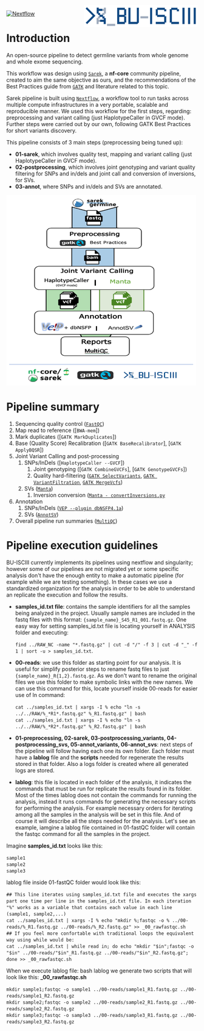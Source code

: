 <img src="/BU_ISCIII_logo.png" alt="logo" width="300" align="right"/>

[![Nextflow](https://img.shields.io/badge/nextflow-%E2%89%A519.10.0-brightgreen.svg)](https://www.nextflow.io/)

# Introduction
An open-source pipeline to detect germline variants from whole genome and whole exome sequencing.

This workflow was design using [`Sarek`](https://github.com/nf-core/sarek), a **nf-core** community pipeline, created to aim the same objective as ours, and the recommendations of the Best Practices guide from [`GATK`](https://gatk.broadinstitute.org/hc/en-us) and literature related to this topic.

Sarek pipeline is built using [`Nextflow`](https://www.nextflow.io/), a workflow tool to run tasks across multiple compute infrastructures in a very portable, scalable and reproducible manner. We used this workflow for the first steps, regarding: preprocessing and variant calling (just HaplotypeCaller in GVCF mode).
Further steps were carried out by our own, following GATK Best Practices for short variants discovery.

This pipeline consists of 3 main steps (preprocessing being tuned up):
* **01-sarek**, which involves quality test, mapping and variant calling (just HaplotypeCaller in GVCF mode).
* **02-postprocessing**, which involves joint genotyping and variant quality filtering for SNPs and in/dels and joint call and conversion of inversions, for SVs.
* **03-annot**, where SNPs and in/dels and SVs are annotated.

<img src="/pipeline_image.png" width="500" height="500" align="center"/>

# Pipeline summary
1. Sequencing quality control ([`FastQC`](https://www.bioinformatics.babraham.ac.uk/projects/fastqc/))
2. Map read to reference ([`BWA-mem`])
3. Mark duplicates ([`GATK MarkDuplicates`])
4. Base (Quality Score) Recalibration ([`GATK BaseRecalibrator`], [`GATK ApplyBQSR`])
5. Joint Variant Calling and post-processing
    1. SNPs/InDels ([`HaplotypeCaller --GVCF`])
        1. Joint genotyping ([`GATK CombineGVCFs`], [`GATK GenotypeGVCFs`]) 
        2. Quality hard-filtering ([`GATK SelectVariants`](https://gatk.broadinstitute.org/hc/en-us/articles/360035531112--How-to-Filter-variants-either-with-VQSR-or-by-hard-filtering), [`GATK VariantFiltration`](https://gatk.broadinstitute.org/hc/en-us/articles/360035531112--How-to-Filter-variants-either-with-VQSR-or-by-hard-filtering), [`GATK MergeVcfs`](https://gatk.broadinstitute.org/hc/en-us/articles/360035531112--How-to-Filter-variants-either-with-VQSR-or-by-hard-filtering))
    2. SVs ([`Manta`](https://github.com/Illumina/manta/blob/master/docs/userGuide/README.md))
        1.  Inversion conversion ([`Manta - convertInversions.py`](https://github.com/Illumina/manta/blob/master/docs/userGuide/README.md#inversions)
6. Annotation
    1. SNPs/InDels ([`VEP --plugin dbNSFP4.1a`](https://www.ensembl.org/info/docs/tools/vep/index.html))
    2. SVs ([`AnnotSV`](https://lbgi.fr/AnnotSV/))
7. Overall pipeline run summaries ([`MultiQC`](https://multiqc.info/))

# Pipeline execution guidelines
BU-ISCIII currently implements its pipelines using nextflow and singularity; however some of our pipelines are not migrated yet or some specific analysis don't have the enough entity to make a automatic pipeline (for example while we are testing something). In these cases we use a standardized organization for the analysis in order to be able to understand an replicate the execution and follow the results.

* **samples_id.txt file**: contains the sample identifiers for all the samples being analyzed in the project. Usually sample names are included in the fastq files with this format: `{sample_name}_S45_R1_001.fastq.gz`. One easy way for setting samples_id.txt file is locating yourself in ANALYSIS folder and executing:

    `find ../RAW_NC -name "*.fastq.gz" | cut -d "/" -f 3 | cut -d "_" -f 1 | sort -u > samples_id.txt`.
    
* **00-reads**: we use this folder as starting point for our analysis. It is useful for simplify posterior steps to rename fastq files to just `{sample_name}_R{1,2}.fastq.gz`. As we don't want to rename the original files we use this folder to make symbolic links with the new names. We can use this command for this, locate yourself inside 00-reads for easier use of ln command:

    `cat ../samples_id.txt | xargs -I % echo "ln -s ../../RAW/%_*R1*.fastq.gz" %_R1.fastq.gz" | bash`\
    `cat ../samples_id.txt | xargs -I % echo "ln -s ../../RAW/%_*R2*.fastq.gz" %_R2.fastq.gz" | bash`

* **01-preprocessing, 02-sarek, 03-postprocessing_variants, 04-postprocessing_svs, 05-annot_variants, 06-annot_svs**: next steps of the pipeline will follow having each one its own folder. Each folder must have a **lablog** file and the **scripts** needed for regenerate the results stored in that folder. Also a logs folder is created where all generated logs are stored.

* **lablog**: this file is located in each folder of the analysis, it indicates the commands that must be run for replicate the results found in its folder. Most of the times lablog does not contain the commands for running the analysis, instead it runs commands for generating the necessary scripts for performing the analysis. For example necessary orders for iterating among all the samples in the analysis will be set in this file. And of course it will describe all the steps needed for the analysis. Let's see an example, iamgine a lablog file contained in 01-fastQC folder will contain the fastqc command for all the samples in the project.

Imagine **samples_id.txt** looks like this:

`sample1`\
`sample2`\
`sample3`

lablog file inside 01-fastQC folder would look like this:

`## This line iterates using samples_id.txt file and executes the xargs part one time per line in the samples_id.txt file. In each iteration "%" works as a variable that contains each value in each line (sample1, sample2,...)`\
`cat ../samples_id.txt | xargs -I % echo "mkdir %;fastqc -o % ../00-reads/%_R1.fastq.gz ../00-reads/%_R2.fastq.gz" >> _00_rawfastqc.sh`\
`## If you feel more confortable with traditional loops the equivalent way using while would be:`\
`cat ../samples_id.txt | while read in; do echo "mkdir "$in";fastqc -o "$in" ../00-reads/"$in"_R1.fastq.gz ../00-reads/"$in"_R2.fastq.gz"; done >> _00_rawfastqc.sh`

When we execute lablog file: bash lablog we generate two scripts that will look like this: **_00_rawfastqc.sh**

`mkdir sample1;fastqc -o sample1 ../00-reads/sample1_R1.fastq.gz ../00-reads/sample1_R2.fastq.gz`\
`mkdir sample2;fastqc -o sample2 ../00-reads/sample2_R1.fastq.gz ../00-reads/sample2_R2.fastq.gz`\
`mkdir sample3;fastqc -o sample3 ../00-reads/sample3_R1.fastq.gz ../00-reads/sample3_R2.fastq.gz`


